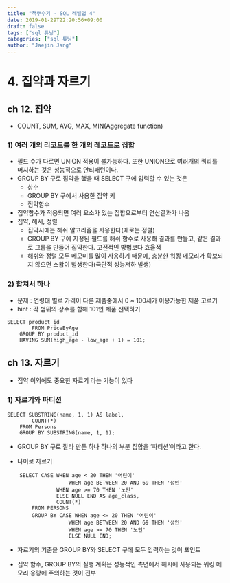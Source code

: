 ```yaml
---
title: "책뿌수기 - SQL 레벨업 4"
date: 2019-01-29T22:20:56+09:00
draft: false
tags: ["sql 튜닝"]
categories: ["sql 튜닝"]
author: "Jaejin Jang"
---
```



# 4. 집약과 자르기

## ch 12. 집약

-   COUNT, SUM, AVG, MAX, MIN(Aggregate function)

### 1) 여러 개의 리코드를 한 개의 레코드로 집합

-   필드 수가 다르면 UNION 적용이 불가능하다. 또한 UNION으로 여러개의 쿼리를 머지하는 것은 성능적으로 안티패턴이다.
-   GROUP BY 구로 집약을 했을 때 SELECT 구에 입력할 수 있는 것은
    -   상수
    -   GROUP BY 구에서 사용한 집약 키
    -   집약함수
-   집약함수가 적용되면 여러 요소가 있는 집합으로부터 연산결과가 나옴
-   집약, 해시, 정렬
    -   집약시에는 해쉬 알고리즘을 사용한다(때로는 정렬)
    -   GROUP BY 구에 지정된 필드를 해쉬 함수로 사용해 결과를 만들고, 같은 결과로 그룹을 만들어 집약한다. 고전적인 방법보다 효율적
    -   해쉬와 정렬 모두 메모미를 많이 사용하기 때문에, 충분한 워킹 메모리가 확보되지 않으면 스왑이 발생한다(극단적 성능저하 발생)

### 2) 합쳐서 하나

-   문제 : 연령대 별로 가격이 다른 제품중에서 0 ~ 100세가 이용가능한 제품 고르기
-   hint : 각 범위의 상수를 합해 101인 제품 선택하기

```
SELECT product_id
		FROM PriceByAge
	GROUP BY product_id
	HAVING SUM(high_age - low_age + 1) = 101;
```

## ch 13. 자르기

-   집약 이외에도 중요한 자르기 라는 기능이 있다

### 1) 자르기와 파티션

```
SELECT SUBSTRING(name, 1, 1) AS label,
		COUNT(*)
	FROM Persons
	GROUP BY SUBSTRING(name, 1, 1);
```

-   GROUP BY 구로 잘라 만든 하나 하나의 부분 집합을 ‘파티션’이라고 한다.
    
-   나이로 자르기
    
```
    SELECT CASE WHEN age < 20 THEN '어린이'
        			WHEN age BETWEEN 20 AND 69 THEN '성인'
     			WHEN age >= 70 THEN '노인'
     			ELSE NULL END AS age_class,
     			COUNT(*)
     	FROM PERSONS
     	GROUP BY CASE WHEN age <= 20 THEN '어린이'
     				WHEN age BETWEEN 20 AND 69 THEN '성인'
     				WHEN age >= 70 THEN '노인'
     				ELSE NULL END;
```   
-   자르기의 기준을 GROUP BY와 SELECT 구에 모두 입력하는 것이 포인트
    
-   집약 함수, GROUP BY의 실행 계획은 성능적인 측면에서 해시에 사용되는 워킹 메모리 용량에 주의하는 것이 전부
